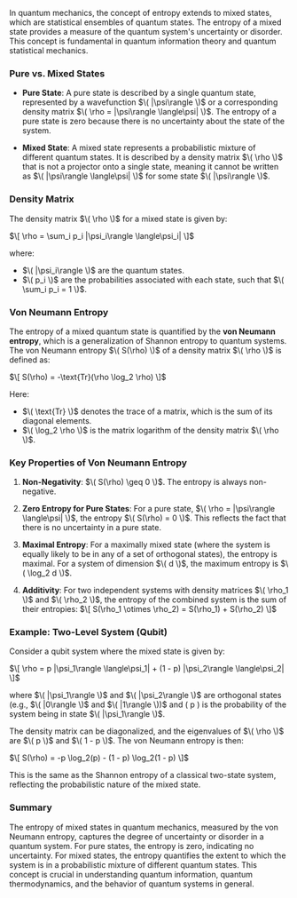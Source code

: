 In quantum mechanics, the concept of entropy extends to mixed states, which are statistical ensembles of quantum states. The entropy of a mixed state provides a measure of the quantum system's uncertainty or disorder. This concept is fundamental in quantum information theory and quantum statistical mechanics.

### Pure vs. Mixed States

- **Pure State**: A pure state is described by a single quantum state, represented by a wavefunction $\( |\psi\rangle \)$ or a corresponding density matrix $\( \rho = |\psi\rangle \langle\psi| \)$. The entropy of a pure state is zero because there is no uncertainty about the state of the system.

- **Mixed State**: A mixed state represents a probabilistic mixture of different quantum states. It is described by a density matrix $\( \rho \)$ that is not a projector onto a single state, meaning it cannot be written as $\( |\psi\rangle \langle\psi| \)$ for some state $\( |\psi\rangle \)$.

### Density Matrix

The density matrix $\( \rho \)$ for a mixed state is given by:

$\[
\rho = \sum_i p_i |\psi_i\rangle \langle\psi_i|
\]$

where:
- $\( |\psi_i\rangle \)$ are the quantum states.
- $\( p_i \)$ are the probabilities associated with each state, such that $\( \sum_i p_i = 1 \)$.

### Von Neumann Entropy

The entropy of a mixed quantum state is quantified by the **von Neumann entropy**, which is a generalization of Shannon entropy to quantum systems. The von Neumann entropy $\( S(\rho) \)$ of a density matrix $\( \rho \)$ is defined as:

$\[
S(\rho) = -\text{Tr}(\rho \log_2 \rho)
\]$

Here:
- $\( \text{Tr} \)$ denotes the trace of a matrix, which is the sum of its diagonal elements.
- $\( \log_2 \rho \)$ is the matrix logarithm of the density matrix $\( \rho \)$.

### Key Properties of Von Neumann Entropy

1. **Non-Negativity**: $\( S(\rho) \geq 0 \)$. The entropy is always non-negative.
   
2. **Zero Entropy for Pure States**: For a pure state, $\( \rho = |\psi\rangle \langle\psi| \)$, the entropy $\( S(\rho) = 0 \)$. This reflects the fact that there is no uncertainty in a pure state.

3. **Maximal Entropy**: For a maximally mixed state (where the system is equally likely to be in any of a set of orthogonal states), the entropy is maximal. For a system of dimension $\( d \)$, the maximum entropy is $\( \log_2 d \)$.

4. **Additivity**: For two independent systems with density matrices $\( \rho_1 \)$ and $\( \rho_2 \)$, the entropy of the combined system is the sum of their entropies:
   $\[
   S(\rho_1 \otimes \rho_2) = S(\rho_1) + S(\rho_2)
   \]$

### Example: Two-Level System (Qubit)

Consider a qubit system where the mixed state is given by:

$\[
\rho = p |\psi_1\rangle \langle\psi_1| + (1 - p) |\psi_2\rangle \langle\psi_2|
\]$

where $\( |\psi_1\rangle \)$ and $\( |\psi_2\rangle \)$ are orthogonal states (e.g., $\( |0\rangle \)$ and $\( |1\rangle \))$ and \( p \) is the probability of the system being in state $\( |\psi_1\rangle \)$.

The density matrix can be diagonalized, and the eigenvalues of $\( \rho \)$ are $\( p \)$ and $\( 1 - p \)$. The von Neumann entropy is then:

$\[
S(\rho) = -p \log_2(p) - (1 - p) \log_2(1 - p)
\]$

This is the same as the Shannon entropy of a classical two-state system, reflecting the probabilistic nature of the mixed state.

### Summary

The entropy of mixed states in quantum mechanics, measured by the von Neumann entropy, captures the degree of uncertainty or disorder in a quantum system. For pure states, the entropy is zero, indicating no uncertainty. For mixed states, the entropy quantifies the extent to which the system is in a probabilistic mixture of different quantum states. This concept is crucial in understanding quantum information, quantum thermodynamics, and the behavior of quantum systems in general.
